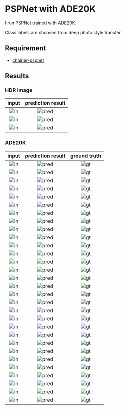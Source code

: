 # PSPNet with ADE20K

I run PSPNet trained with ADE20K.

Class labels are choosen from deep photo style transfer.


## Requirement

- [chainer-pspnet](https://github.com/mitmul/chainer-pspnet)


## Results

### HDR image
| input | prediction result |
|:-----:|:-----------------:|
| ![in](./images/input/NorthBubble.png) |  ![pred](./images/seg_results/predict_NorthBubble.png) |
| ![in](./images/input/TunnelView.png) |  ![pred](./images/seg_results/predict_TunnelView.png) |
| ![in](./images/input/UpheavalDome.png) |  ![pred](./images/seg_results/predict_UpheavalDome.png) |


### ADE20K

| input | prediction result | ground truth |
|:-----:|:-----------------:|:------------:|
| ![in](https://raw.githubusercontent.com/luanfujun/deep-photo-styletransfer/master/examples/input/in1.png) | ![pred](./images/seg_results/predict_in1.png) |  ![gt](https://raw.githubusercontent.com/luanfujun/deep-photo-styletransfer/master/examples/segmentation/in1.png) |
| ![in](https://raw.githubusercontent.com/luanfujun/deep-photo-styletransfer/master/examples/input/in2.png) | ![pred](./images/seg_results/predict_in2.png) |  ![gt](https://raw.githubusercontent.com/luanfujun/deep-photo-styletransfer/master/examples/segmentation/in2.png) |
| ![in](https://raw.githubusercontent.com/luanfujun/deep-photo-styletransfer/master/examples/input/in3.png) | ![pred](./images/seg_results/predict_in3.png) |  ![gt](https://raw.githubusercontent.com/luanfujun/deep-photo-styletransfer/master/examples/segmentation/in3.png) |
| ![in](https://raw.githubusercontent.com/luanfujun/deep-photo-styletransfer/master/examples/input/in5.png) | ![pred](./images/seg_results/predict_in5.png) |  ![gt](https://raw.githubusercontent.com/luanfujun/deep-photo-styletransfer/master/examples/segmentation/in5.png) |
| ![in](https://raw.githubusercontent.com/luanfujun/deep-photo-styletransfer/master/examples/input/in6.png) | ![pred](./images/seg_results/predict_in6.png) |  ![gt](https://raw.githubusercontent.com/luanfujun/deep-photo-styletransfer/master/examples/segmentation/in6.png) |
| ![in](https://raw.githubusercontent.com/luanfujun/deep-photo-styletransfer/master/examples/input/in7.png) | ![pred](./images/seg_results/predict_in7.png) |  ![gt](https://raw.githubusercontent.com/luanfujun/deep-photo-styletransfer/master/examples/segmentation/in7.png) |
| ![in](https://raw.githubusercontent.com/luanfujun/deep-photo-styletransfer/master/examples/input/in13.png) | ![pred](./images/seg_results/predict_in13.png) |  ![gt](https://raw.githubusercontent.com/luanfujun/deep-photo-styletransfer/master/examples/segmentation/in13.png) |
| ![in](https://raw.githubusercontent.com/luanfujun/deep-photo-styletransfer/master/examples/input/in14.png) | ![pred](./images/seg_results/predict_in14.png) |  ![gt](https://raw.githubusercontent.com/luanfujun/deep-photo-styletransfer/master/examples/segmentation/in14.png) |
| ![in](https://raw.githubusercontent.com/luanfujun/deep-photo-styletransfer/master/examples/input/in15.png) | ![pred](./images/seg_results/predict_in15.png) |  ![gt](https://raw.githubusercontent.com/luanfujun/deep-photo-styletransfer/master/examples/segmentation/in15.png) |
| ![in](https://raw.githubusercontent.com/luanfujun/deep-photo-styletransfer/master/examples/input/in19.png) | ![pred](./images/seg_results/predict_in19.png) |  ![gt](https://raw.githubusercontent.com/luanfujun/deep-photo-styletransfer/master/examples/segmentation/in19.png) |
| ![in](https://raw.githubusercontent.com/luanfujun/deep-photo-styletransfer/master/examples/input/in20.png) | ![pred](./images/seg_results/predict_in20.png) |  ![gt](https://raw.githubusercontent.com/luanfujun/deep-photo-styletransfer/master/examples/segmentation/in20.png) |
| ![in](https://raw.githubusercontent.com/luanfujun/deep-photo-styletransfer/master/examples/input/in21.png) | ![pred](./images/seg_results/predict_in21.png) |  ![gt](https://raw.githubusercontent.com/luanfujun/deep-photo-styletransfer/master/examples/segmentation/in21.png) |
| ![in](https://raw.githubusercontent.com/luanfujun/deep-photo-styletransfer/master/examples/input/in28.png) | ![pred](./images/seg_results/predict_in28.png) |  ![gt](https://raw.githubusercontent.com/luanfujun/deep-photo-styletransfer/master/examples/segmentation/in28.png) |
| ![in](https://raw.githubusercontent.com/luanfujun/deep-photo-styletransfer/master/examples/input/in31.png) | ![pred](./images/seg_results/predict_in31.png) |  ![gt](https://raw.githubusercontent.com/luanfujun/deep-photo-styletransfer/master/examples/segmentation/in31.png) |
| ![in](https://raw.githubusercontent.com/luanfujun/deep-photo-styletransfer/master/examples/input/in32.png) | ![pred](./images/seg_results/predict_in32.png) |  ![gt](https://raw.githubusercontent.com/luanfujun/deep-photo-styletransfer/master/examples/segmentation/in32.png) |
| ![in](https://raw.githubusercontent.com/luanfujun/deep-photo-styletransfer/master/examples/input/in44.png) | ![pred](./images/seg_results/predict_in44.png) |  ![gt](https://raw.githubusercontent.com/luanfujun/deep-photo-styletransfer/master/examples/segmentation/in44.png) |
| ![in](https://raw.githubusercontent.com/luanfujun/deep-photo-styletransfer/master/examples/input/in46.png) | ![pred](./images/seg_results/predict_in46.png) |  ![gt](https://raw.githubusercontent.com/luanfujun/deep-photo-styletransfer/master/examples/segmentation/in46.png) |
| ![in](https://raw.githubusercontent.com/luanfujun/deep-photo-styletransfer/master/examples/input/in47.png) | ![pred](./images/seg_results/predict_in47.png) |  ![gt](https://raw.githubusercontent.com/luanfujun/deep-photo-styletransfer/master/examples/segmentation/in47.png) |
| ![in](https://raw.githubusercontent.com/luanfujun/deep-photo-styletransfer/master/examples/input/in48.png) | ![pred](./images/seg_results/predict_in48.png) |  ![gt](https://raw.githubusercontent.com/luanfujun/deep-photo-styletransfer/master/examples/segmentation/in48.png) |
| ![in](https://raw.githubusercontent.com/luanfujun/deep-photo-styletransfer/master/examples/input/in50.png) | ![pred](./images/seg_results/predict_in50.png) |  ![gt](https://raw.githubusercontent.com/luanfujun/deep-photo-styletransfer/master/examples/segmentation/in50.png) |
| ![in](https://raw.githubusercontent.com/luanfujun/deep-photo-styletransfer/master/examples/input/in51.png) | ![pred](./images/seg_results/predict_in51.png) |  ![gt](https://raw.githubusercontent.com/luanfujun/deep-photo-styletransfer/master/examples/segmentation/in51.png) |
| ![in](https://raw.githubusercontent.com/luanfujun/deep-photo-styletransfer/master/examples/input/in52.png) | ![pred](./images/seg_results/predict_in52.png) |  ![gt](https://raw.githubusercontent.com/luanfujun/deep-photo-styletransfer/master/examples/segmentation/in52.png) |
| ![in](https://raw.githubusercontent.com/luanfujun/deep-photo-styletransfer/master/examples/input/in53.png) | ![pred](./images/seg_results/predict_in53.png) |  ![gt](https://raw.githubusercontent.com/luanfujun/deep-photo-styletransfer/master/examples/segmentation/in53.png) |
| ![in](https://raw.githubusercontent.com/luanfujun/deep-photo-styletransfer/master/examples/input/in54.png) | ![pred](./images/seg_results/predict_in54.png) |  ![gt](https://raw.githubusercontent.com/luanfujun/deep-photo-styletransfer/master/examples/segmentation/in54.png) |
| ![in](https://raw.githubusercontent.com/luanfujun/deep-photo-styletransfer/master/examples/input/in55.png) | ![pred](./images/seg_results/predict_in55.png) |  ![gt](https://raw.githubusercontent.com/luanfujun/deep-photo-styletransfer/master/examples/segmentation/in55.png) |
| ![in](https://raw.githubusercontent.com/luanfujun/deep-photo-styletransfer/master/examples/input/in56.png) | ![pred](./images/seg_results/predict_in56.png) |  ![gt](https://raw.githubusercontent.com/luanfujun/deep-photo-styletransfer/master/examples/segmentation/in56.png) |
| ![in](https://raw.githubusercontent.com/luanfujun/deep-photo-styletransfer/master/examples/input/in57.png) | ![pred](./images/seg_results/predict_in57.png) |  ![gt](https://raw.githubusercontent.com/luanfujun/deep-photo-styletransfer/master/examples/segmentation/in57.png) |
| ![in](https://raw.githubusercontent.com/luanfujun/deep-photo-styletransfer/master/examples/input/in58.png) | ![pred](./images/seg_results/predict_in58.png) |  ![gt](https://raw.githubusercontent.com/luanfujun/deep-photo-styletransfer/master/examples/segmentation/in58.png) |
| ![in](https://raw.githubusercontent.com/luanfujun/deep-photo-styletransfer/master/examples/input/in59.png) | ![pred](./images/seg_results/predict_in59.png) |  ![gt](https://raw.githubusercontent.com/luanfujun/deep-photo-styletransfer/master/examples/segmentation/in59.png) |
| ![in](https://raw.githubusercontent.com/luanfujun/deep-photo-styletransfer/master/examples/input/in60.png) | ![pred](./images/seg_results/predict_in60.png) |  ![gt](https://raw.githubusercontent.com/luanfujun/deep-photo-styletransfer/master/examples/segmentation/in60.png) |

